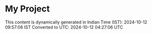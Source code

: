 # My Project

This content is dynamically generated in Indian Time (IST): 2024-10-12 09:57:06 IST
Converted to UTC: 2024-10-12 04:27:06 UTC
